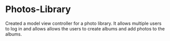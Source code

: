 # Photos-Library
Created a model view controller for a photo library. It allows multiple users to log in and allows allows the users to create albums and add photos to the albums.
